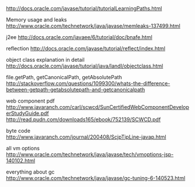 
http://docs.oracle.com/javase/tutorial/tutorialLearningPaths.html

Memory usage and leaks
http://www.oracle.com/technetwork/java/javase/memleaks-137499.html

j2ee
http://docs.oracle.com/javaee/6/tutorial/doc/bnafe.html

reflection
http://docs.oracle.com/javase/tutorial/reflect/index.html

object class explanation in detail
http://docs.oracle.com/javase/tutorial/java/IandI/objectclass.html

file.getPath, getCanonicalPath, getAbsolutePath
http://stackoverflow.com/questions/1099300/whats-the-difference-between-getpath-getabsolutepath-and-getcanonicalpath


web component pdf 
http://www.javaranch.com/carl/scwcd/SunCertifiedWebComponentDeveloperStudyGuide.pdf 
http://read.pudn.com/downloads165/ebook/752139/SCWCD.pdf 

byte code  
http://www.javaranch.com/journal/200408/ScjpTipLine-javap.html

all vm options  
http://www.oracle.com/technetwork/java/javase/tech/vmoptions-jsp-140102.html

everything about gc  
http://www.oracle.com/technetwork/java/javase/gc-tuning-6-140523.html
